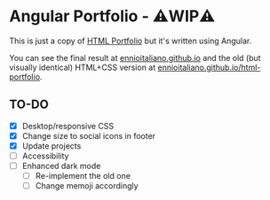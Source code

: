 # Angular Portfolio - ⚠️WIP⚠️
This is just a copy of [HTML Portfolio](https://github.com/ennioitaliano/html-portfolio) but it's written using Angular.

You can see the final result at [ennioitaliano.github.io](https://ennioitaliano.github.io) and the old (but visually identical) HTML+CSS version at [ennioitaliano.github.io/html-portfolio](https://ennioitaliano.github.io/html-portfolio).

## TO-DO
- [x] Desktop/responsive CSS
- [x] Change size to social icons in footer
- [x] Update projects
- [ ] Accessibility
- [ ] Enhanced dark mode
  - [ ] Re-implement the old one
  - [ ] Change memoji accordingly
